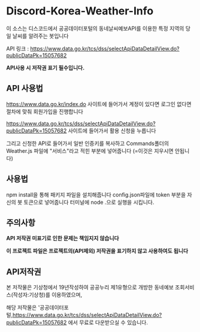 # Discord-Korea-Weather-Info
이 소스는 디스코드에서 공공데이터포털의 동네날씨예보API를 이용한 특정 지역의 당일 날씨를 알려주는 봇입니다

API 링크 : https://www.data.go.kr/tcs/dss/selectApiDataDetailView.do?publicDataPk=15057682

**API사용 시 저작권 표기 필수입니다.**

## API 사용법
https://www.data.go.kr/index.do 사이트에 들어가서 계정이 있다면 로그인 없다면 절차에 맞춰 회원가입을 진행합니다

https://www.data.go.kr/tcs/dss/selectApiDataDetailView.do?publicDataPk=15057682 사이트에 들어가서 활용 신청을 누릅니다

그리고 신청한 API로 들어가서 일반 인증키를 복사하고 Commands폴더의 Weather.js 파일에 "서비스"라고 적힌 부분에 넣어줍니다 (=이것은 지우시면 안됩니다)

## 사용법
npm install을 통해 패키지 파일을 설치해줍니다
config.json파일에 token 부분을 자신의 봇 토큰으로 넣어줍니다
터미널에 node .으로 실행을 시킵니다.

## 주의사항
**API 저작권 미표기로 인한 문제는 책임지지 않습니다**

**이 프로젝트 파일은 프로젝트의(API제외) 저작권을 표기하지 않고 사용하여도 됩니다**

## API저작권
본 저작물은 기상청에서 19년작성하여 공공누리 제1유형으로 개방한 동네예보 조회서비스(작성자:기상청)를 이용하였으며,

해당 저작물은 '공공데이터포털,https://www.data.go.kr/tcs/dss/selectApiDataDetailView.do?publicDataPk=15057682 에서 무료로 다운받으실 수 있습니다.
